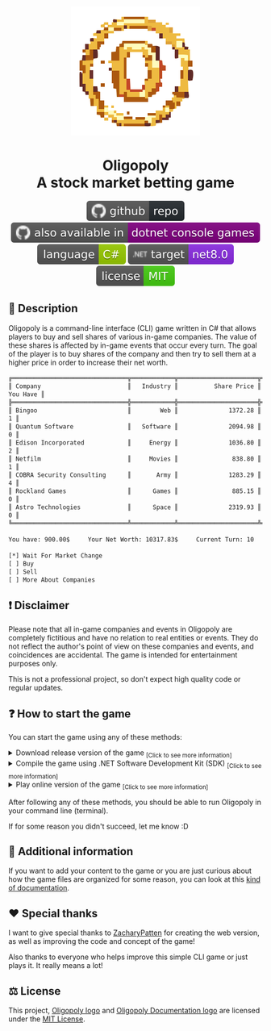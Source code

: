 <div align="center">
  <img src="https://github.com/Fuinny/Oligopoly/blob/main/.github/resources/oligopoly-logo.svg" width="256" height="256"/>
  <h1>
    Oligopoly
    <br>
    A stock market betting game
  </h1>
  <p>
    <a href="https://github.com/Fuinny/Oligopoly"><img src="https://github.com/Fuinny/Oligopoly/blob/main/.github/resources/github-repo.svg" alt="GitHub Repository"></a>
    <a href="https://github.com/dotnet/dotnet-console-games"><img src="https://github.com/Fuinny/Oligopoly/blob/main/.github/resources/also-available.svg" alt="dotnet-console-games Repository"></a>
    <a href="https://learn.microsoft.com/en-us/dotnet/csharp/"><img src="https://github.com/Fuinny/Oligopoly/blob/main/.github/resources/c-sharp-language.svg" alt="C Sharp Language"></a>
    <a href="https://dotnet.microsoft.com/en-us/download"><img src="https://github.com/Fuinny/Oligopoly/blob/main/.github/resources/target-framework.svg" alt="Target Framework"></a>
    <a href="https://github.com/Fuinny/Oligopoly/blob/main/LICENSE.md"><img src="https://github.com/Fuinny/Oligopoly/blob/main/.github/resources/license-MIT.svg" alt="Target Framework"></a>
  </p>
</div>

## :open_book: Description
Oligopoly is a command-line interface (CLI) game written in C# that allows players to buy and sell shares of various in-game companies. 
The value of these shares is affected by in-game events that occur every turn.
The goal of the player is to buy shares of the company and then try to sell them at a higher price in order to increase their net worth.
```
╔════════════════════════════════╦════════════╦══════════════════════╦═════════════════╗
║ Company                        ║   Industry ║          Share Price ║        You Have ║
╠════════════════════════════════╬════════════╬══════════════════════╬═════════════════╣
║ Bingoo                         ║        Web ║              1372.28 ║               1 ║
║ Quantum Software               ║   Software ║              2094.98 ║               0 ║
║ Edison Incorporated            ║     Energy ║              1036.80 ║               2 ║
║ Netfilm                        ║     Movies ║               838.80 ║               1 ║
║ COBRA Security Consulting      ║       Army ║              1283.29 ║               4 ║
║ Rockland Games                 ║      Games ║               885.15 ║               0 ║
║ Astro Technologies             ║      Space ║              2319.93 ║               0 ║
╚════════════════════════════════╩════════════╩══════════════════════╩═════════════════╝

You have: 900.00$     Your Net Worth: 10317.83$     Current Turn: 10

[*] Wait For Market Change
[ ] Buy
[ ] Sell
[ ] More About Companies
```

## :exclamation: Disclaimer
Please note that all in-game companies and events in Oligopoly are completely fictitious and have no relation to real entities or events. 
They do not reflect the author's point of view on these companies and events, and coincidences are accidental. The game is intended for entertainment purposes only.

This is not a professional project, so don't expect high quality code or regular updates.

## :question: How to start the game
You can start the game using any of these methods:

<details>
  <summary>
    Download release version of the game <sub>[Click to see more information]</sub>
  </summary>
  
  > 1. Go to the [releases](https://github.com/Fuinny/Oligopoly/releases) page.
  > 2. Find the latest game release and download .zip file, suitable for your operating system.
  > 3. Unzip the downloaded file to the folder where you will launch the game.

</details>
<details>
  
  <summary>
    Compile the game using .NET Software Development Kit (SDK) <sub>[Click to see more information]</sub>
  </summary>
  
  > 1. Make sure that you have [.NET Software Development Kit (SDK)](https://dotnet.microsoft.com/en-us/download) installed.
  > 2. Download the game code.
  > 3. Open a command prompt (or terminal) and navigate to the directory where the downloaded code is located.
  > 4. Run the ```dotnet run``` command from the command line (or terminal).
  
</details>
<details>
  
  <summary>
    Play online version of the game <sub>[Click to see more information]</sub>
  </summary>
  
  > 1. Go to [dotnet console games](https://github.com/dotnet/dotnet-console-games) repository.
  > 2. Find Oligopoly in the table and click ```Play Now```.
  > 3. Also play other games from this repository :D
  
  > **Note #1:** This version of the game was created with the help of **ZacharyPatten** and therefore differs slightly from the one presented in this repository. If you want to play with your own companies or events, then use the methods above.

  > **Note #2:** You can also download the web version from the dotnet console games repository and run it locally.
</details>

After following any of these methods, you should be able to run Oligopoly in your command line (terminal).

If for some reason you didn't succeed, let me know :D

## :mag_right: Additional information
If you want to add your content to the game or you are just curious about how the game files are organized for some reason, you can look at this [kind of documentation](https://github.com/Fuinny/Oligopoly/blob/main/Documentation/README.md).

## :heart: Special thanks
I want to give special thanks to [ZacharyPatten](https://github.com/ZacharyPatten) for creating the web version, as well as improving the code and concept of the game!

Also thanks to everyone who helps improve this simple CLI game or just plays it. It really means a lot!

## :balance_scale: License
This project, [Oligopoly logo](https://github.com/Fuinny/Oligopoly/blob/main/.github/resources/oligopoly-logo.svg) and [Oligopoly Documentation logo](https://github.com/Fuinny/Oligopoly/blob/main/.github/resources/oligopoly-documentation-logo.svg) are licensed under the [MIT License](https://github.com/Fuinny/Oligopoly/blob/main/LICENSE.md).
